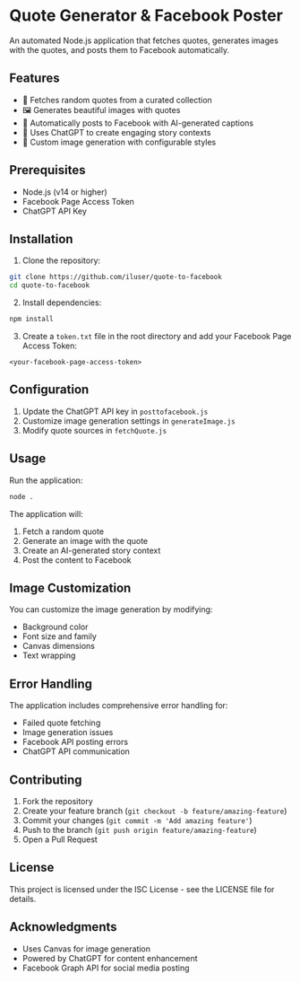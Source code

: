 # Quote Generator & Facebook Poster

An automated Node.js application that fetches quotes, generates images with the quotes, and posts them to Facebook automatically.

## Features

- 🎯 Fetches random quotes from a curated collection
- 🖼️ Generates beautiful images with quotes
- 📱 Automatically posts to Facebook with AI-generated captions
- 🤖 Uses ChatGPT to create engaging story contexts
- 🎨 Custom image generation with configurable styles

## Prerequisites

- Node.js (v14 or higher)
- Facebook Page Access Token
- ChatGPT API Key

## Installation

1. Clone the repository:

```bash
git clone https://github.com/iluser/quote-to-facebook
cd quote-to-facebook
```

2. Install dependencies:
```bash
npm install
```

3. Create a `token.txt` file in the root directory and add your Facebook Page Access Token:
```
<your-facebook-page-access-token>
```

## Configuration

1. Update the ChatGPT API key in `posttofacebook.js`
2. Customize image generation settings in `generateImage.js`
3. Modify quote sources in `fetchQuote.js`

## Usage

Run the application:
```bash
node .
```

The application will:
1. Fetch a random quote
2. Generate an image with the quote
3. Create an AI-generated story context
4. Post the content to Facebook

## Image Customization

You can customize the image generation by modifying:
- Background color
- Font size and family
- Canvas dimensions
- Text wrapping

## Error Handling

The application includes comprehensive error handling for:
- Failed quote fetching
- Image generation issues
- Facebook API posting errors
- ChatGPT API communication

## Contributing

1. Fork the repository
2. Create your feature branch (`git checkout -b feature/amazing-feature`)
3. Commit your changes (`git commit -m 'Add amazing feature'`)
4. Push to the branch (`git push origin feature/amazing-feature`)
5. Open a Pull Request

## License

This project is licensed under the ISC License - see the LICENSE file for details.

## Acknowledgments

- Uses Canvas for image generation
- Powered by ChatGPT for content enhancement
- Facebook Graph API for social media posting
```
